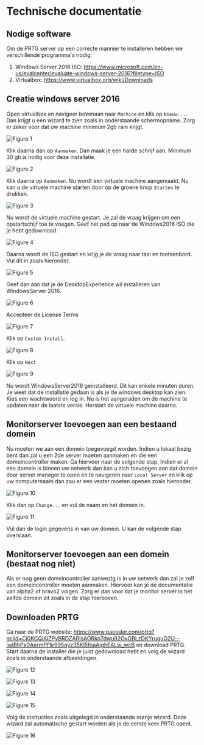 # Technische documentatie

## Nodige software

Om de PRTG server op een correcte mannier te installeren hebben we verschillende programma's nodig:
1. Windows Server 2016 ISO: https://www.microsoft.com/en-us/evalcenter/evaluate-windows-server-2016?filetype=ISO
2. Virtualbox: https://www.virtualbox.org/wiki/Downloads

## Creatie windows server 2016

Open virtualbox en navigeer bovenaan naar `Machine` en klik op `Nieuw...`. Dan krijgt u een wizard te zien zoals in onderstaande schermopname.
Zorg er zeker voor dat uw machine minimum 2gb ram krijgt.

![Figure 1](Images/InstallatieWindows2016_1.PNG)

Klik daarna dan op `Aanmaken`. Dan maak je een harde schrijf aan. Minimum 30 gb is nodig voor deze installatie. 

![Figure 2](Images/InstallatieWindows2016_2.PNG)

Klik daarna op `Aanmaken`. Nu wordt een virtuele machine aangemaakt. Nu kan u de virtuele machine starten door op de groene knop `Starten` te drukken.

![Figure 3](Images/InstallatieWindows2016_3.PNG)

Nu wordt de virtuele machine gestart. Je zal de vraag krijgen om een opstartschijf toe te voegen. Geef het pad op naar de Windows2016 ISO die je hebt gedownload.

![Figure 4](Images/InstallatieWindows2016_4.PNG)

Daarna wordt de ISO gestart en krijg je de vraag naar taal en toetsenbord. Vul dit in zoals hieronder.

![Figure 5](Images/InstallatieWindows2016_5.PNG)

Geef dan aan dat je de DesktopExperience wil installeren van WindowsServer 2016.

![Figure 6](Images/InstallatieWindows2016_6.PNG)

Accepteer de License Terms

![Figure 7](Images/InstallatieWindows2016_7.PNG)

Klik op `Custom Install`.

![Figure 8](Images/InstallatieWindows2016_8.PNG)

Klik op `Next`

![Figure 9](Images/InstallatieWindows2016_9.PNG)

Nu wordt WindowsServer2016 geinstalleerd. Dit kan enkele minuten duren. Je weet dat de installatie gedaan is als je de windows desktop kan zien. Kies een wachtwoord en log in. Nu is het aangeraden om de machine te updaten naar de laatste versie. Herstart de virtuele machine daarna.

## Monitorserver toevoegen aan een bestaand domein

Nu moeten we aan een domein toegevoegd worden. Indien u lokaal bezig bent dan zal u een 2de server moeten aanmaken en die een domeincontroller maken. Ga hiervoor naar de volgende stap. Indien er al een domein is binnen uw netwerk dan kan u zich toevoegen aan dat domein door server manager te open en te navigeren naar `Local Server` en klik op uw computernaam dan zou er een vester moeten openen zoals hieronder.

![Figure 10](Images/ToevoegenDomein.PNG)

Klik dan op `Change...` en vul de naam en het domein in.

![Figure 11](Images/ToevoegenDomein_2.PNG)

Vul dan de login gegevens in van uw domein. U kan de volgende stap overslaan.

## Monitorserver toevoegen aan een domein (bestaat nog niet)
Als er nog geen domeincontroller aanwezig is in uw netwerk dan zal je zelf een domeincontroller moeten aanmaken. Hiervoor kan je de documentatie van alpha2 of bravo2 volgen.
Zorg er dan voor dat je monitor server in het zelfde domein zit zoals in de stap hierboven.

## Downloaden PRTG

Ga naar de PRTG website: https://www.paessler.com/prtg?gclid=Cj0KCQiAiZPvBRDZARIsAORkq7dwu92OxGBLzDKYruquO2U--lwIBhPa0AermPf1ir995qyz35Kl5foaAighEALw_wcB
en download PRTG. Start daarna de installer die je juist gedownload hebt en volg de wizard zoals in onderstaande afbeeldingen.

![Figure 12](Images/InstallerenPRTG_1.PNG)

![Figure 13](Images/InstallerenPRTG_2.PNG)

![Figure 14](Images/InstallerenPRTG_3.PNG)

![Figure 15](Images/InstallerenPRTG_4.PNG)

Volg de instructies zoals uitgelegd in onderstaande oranje wizard. Deze wizard zal automatische gestart worden als je de eerste keer PRTG opent.

![Figure 16](Images/InstallerenPRTG_5.PNG)


